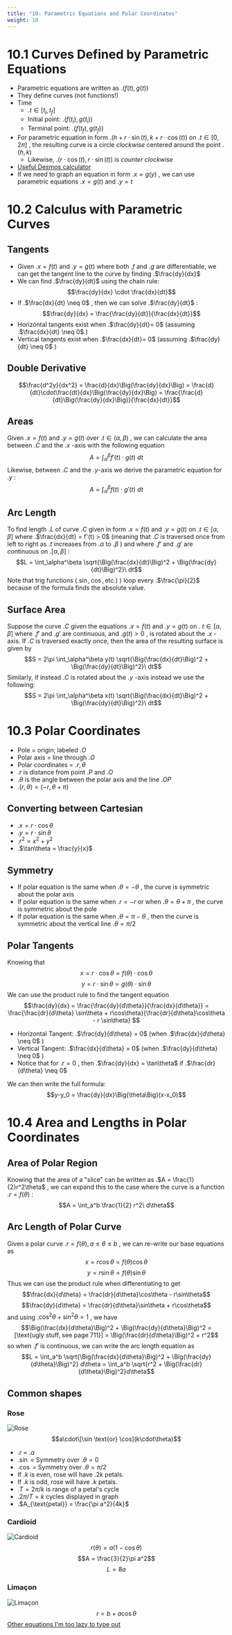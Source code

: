 ```yaml
---
title: "10: Parametric Equations and Polar Coordinates"
weight: 10
---
```


# 10.1 Curves Defined by Parametric Equations

- Parametric equations are written as .$(f(t), g(t))$
- They define curves (not functions!)
- Time
    - .$t \in [t_i, t_f]$
    - Initial point: .$\big(f(t_i), g(t_i)\big)$
    - Terminal point: .$\big(f(t_f), g(t_f)\big)$
- For parametric equation in form .$\big(h + r \cdot \sin(t), k + r \cdot \cos(t)\big)$ on .$t \in [0, 2\pi]$ , the resulting curve is a circle _clockwise_ centered around the point .$(h,k)$
    - Likewise, .$(r \cdot \cos(t), r \cdot \sin(t))$ is _counter clockwise_
- [Useful Desmos calculator](https://www.desmos.com/calculator/ksjcpazwa9)
- If we need to graph an equation in form .$x = g(y)$ , we can use parametric equations .$x = g(t)$ and .$y = t$

# 10.2 Calculus with Parametric Curves

## Tangents

- Given .$x = f(t)$ and .$y = g(t)$ where both .$f$ and .$g$ are differentiable, we can get the tangent line to the curve by finding .$\frac{dy}{dx}$
- We can find .$\frac{dy}{dt}$ using the chain rule:
    $$\frac{dy}{dx} \cdot \frac{dx}{dt}$$
- If .$\frac{dx}{dt} \neq 0$ , then we can solve .$\frac{dy}{dt}$ :
    $$\frac{dy}{dx} = \frac{\frac{dy}{dt}}{\frac{dx}{dt}}$$
- Horizontal tangents exist when .$\frac{dy}{dt}= 0$ (assuming .$\frac{dx}{dt} \neq 0$ )
- Vertical tangents exist when .$\frac{dx}{dt}= 0$ (assuming .$\frac{dy}{dt} \neq 0$ )

## Double Derivative

$$\frac{d^2y}{dx^2} = \frac{d}{dx}\Big(\frac{dy}{dx}\Big) = \frac{d}{dt}\cdot\frac{dt}{dx}\Big(\frac{dy}{dx}\Big) = \frac{\frac{d}{dt}\Big(\frac{dy}{dx}\Big)}{\frac{dx}{dt}}$$

## Areas

Given .$x = f(t)$ and .$y = g(t)$ over .$t \in (\alpha, \beta)$ , we can calculate the area between .$C$ and the .$x$ -axis with the following equation
$$A = \int_\alpha^\beta f'(t) \cdot g(t)\ dt $$
Likewise, between .$C$ and the .$y$-axis we derive the parametric equation for .$y$ :
$$A = \int_\alpha^\beta f(t) \cdot g'(t)\ dt $$

## Arc Length

To find length .$L$ of curve .$C$ given in form .$x = f(t)$ and .$y = g(t)$ on .$t \in [\alpha, \beta]$ where .$\frac{dx}{dt} = f'(t) > 0$ (meaning that .$C$ is traversed once from left to right as .$t$ increases from .$\alpha$ to .$\beta$ ) and where .$f'$ and .$g'$ are continuous on .$[\alpha, \beta]$ :
$$L = \int_\alpha^\beta \sqrt{\Big(\frac{dx}{dt}\Big)^2 + \Big(\frac{dy}{dt}\Big)^2}\ dt$$
Note that trig functions (.$\sin, \cos, \text{etc.})$ ) loop every .$\frac{\pi}{2}$ because of the formula finds the absolute value.

## Surface Area

Suppose the curve .$C$ given the equations .$x = f(t)$ and .$y = g(t)$ on .$\ t \in [\alpha, \beta]$ where .$f'$ and .$g'$ are continuous, and .$g(t) > 0$ , is rotated about the .$x$ -axis. If .$C$ is traversed exactly once, then the area of the resulting surface is given by
$$S =  2\pi \int_\alpha^\beta y(t) \sqrt{\Big(\frac{dx}{dt}\Big)^2 + \Big(\frac{dy}{dt}\Big)^2}\ dt$$
Similarly, if instead .$C$ is rotated about the .$y$ -axis instead we use the following:
$$S =  2\pi \int_\alpha^\beta x(t) \sqrt{\Big(\frac{dx}{dt}\Big)^2 + \Big(\frac{dy}{dt}\Big)^2}\ dt$$

# 10.3 Polar Coordinates

- Pole = origin; labeled .$O$
- Polar axis = line through .$O$
- Polar coordinates = .$r, \theta$
- .$r$ is distance from point .$P$ and .$O$
- .$\theta$ is the angle between the polar axis and the line .$OP$
- .$(r, \theta) = (-r, \theta + \pi)$

## Converting between Cartesian

- .$x = r\cdot \cos\theta$
- .$y = r\cdot \sin\theta$
- .$r^2 = x^2 + y^2$
- .$\tan\theta = \frac{y}{x}$

## Symmetry

- If polar equation is the same when .$\theta = -\theta$ , the curve is symmetric about the polar axis
- If polar equation is the same when .$r = -r$ or when .$\theta = \theta + \pi$ , the curve is symmetric about the pole
- If polar equation is the same when .$\theta = \pi-\theta$ , then the curve is symmetric about the vertical line .$\theta = \pi/2$

## Polar Tangents

Knowing that
$$x = r \cdot \cos\theta = f(\theta)\cdot\cos\theta$$
$$y = r \cdot \sin\theta = g(\theta)\cdot\sin\theta$$
We can use the product rule to find the tangent equation
$$\frac{dy}{dx} = \frac{\frac{dy}{d\theta}}{\frac{dx}{d\theta}} = \frac{\frac{dr}{d\theta} \sin\theta + r\cos\theta}{\frac{dr}{d\theta}\cos\theta - r \sin\theta} $$
- Horizontal Tangent: .$\frac{dy}{d\theta} = 0$ (when .$\frac{dx}{d\theta} \neq 0$ )
- Vertical Tangent: .$\frac{dx}{d\theta} = 0$ (when .$\frac{dy}{d\theta} \neq 0$ )
- Notice that for .$r = 0$ , then .$\frac{dy}{dx} = \tan\theta$ if .$\frac{dr}{d\theta} \neq 0$

We can then write the full formula:
$$y-y_0 = \frac{dy}{dx}\Big(\theta\Big)(x-x_0)$$

# 10.4 Area and Lengths in Polar Coordinates

## Area of Polar Region

Knowing that the area of a "slice" can be written as .$A = \frac{1}{2}r^2\theta$ , we can expand this to the case where the curve is a function .$r = f(\theta)$ :
$$A = \int_a^b \frac{1}{2} r^2\ d\theta$$

## Arc Length of Polar Curve

Given a polar curve .$r = f(\theta), a \leq \theta \leq b$ , we can re-write our base equations as
$$x = r\cos\theta = f(\theta)\cos\theta$$
$$y = r\sin\theta = f(\theta)\sin\theta$$
Thus we can use the product rule when differentiating to get
$$\frac{dx}{d\theta} = \frac{dr}{d\theta}\cos\theta - r\sin\theta$$
$$\frac{dy}{d\theta} = \frac{dr}{d\theta}\sin\theta + r\cos\theta$$
and using .$\cos^2\theta + \sin^2\theta = 1$ , we have
$$\Big(\frac{dx}{d\theta}\Big)^2 + \Big(\frac{dy}{d\theta}\Big)^2 = [\text{ugly stuff, see page 711}] = \Big(\frac{dr}{d\theta}\Big)^2 + r^2$$
so when .$f'$ is continuous, we can write the arc length equation as
$$L = \int_a^b \sqrt{\Big(\frac{dx}{d\theta}\Big)^2 + \Big(\frac{dy}{d\theta}\Big)^2} d\theta = \int_a^b \sqrt{r^2 + \Big(\frac{dr}{d\theta}\Big)^2}d\theta$$

## Common shapes

### Rose

![Rose](/docs/math-53/imgs/rose.gif)
$$a\cdot\[\sin \text{or} \cos](k\cdot\theta)$$
- .$r$ = .$a$
- .$\sin$ = Symmetry over .$\theta = 0$
- .$\cos$ = Symmetry over .$\theta = \pi/2$
- If .$k$ is even, rose will have .$2k$ petals.
- If .$k$ is odd, rose will have .$k$ petals.
- .$T = 2\pi/k$ is range of a petal's cycle
- .$2\pi/T = k$ cycles displayed in graph
- .$A_{\text{petal}} = \frac{\pi a^2}{4k}$

### Cardioid

![Cardioid](/docs/math-53/imgs/cardioid.jpg)
$$r(\theta) = a(1-\cos\theta)$$
$$A = \frac{3}{2}\pi a^2$$
$$L = 8a$$

### Limaçon

![Limaçon](/docs/math-53/imgs/limacon.gif)
$$r = b+a\cos\theta$$
[Other equations I'm too lazy to type out](https://mathworld.wolfram.com/Limacon.html)
